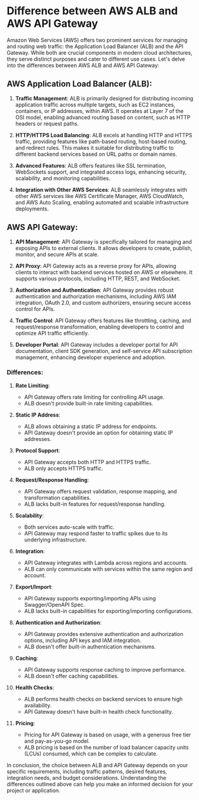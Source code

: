 # Difference between AWS ALB and AWS API Gateway

Amazon Web Services (AWS) offers two prominent services for managing and routing web traffic: the Application Load Balancer (ALB) and the API Gateway. While both are crucial components in modern cloud architectures, they serve distinct purposes and cater to different use cases. Let's delve into the differences between AWS ALB and AWS API Gateway:

## AWS Application Load Balancer (ALB):

1. **Traffic Management**: ALB is primarily designed for distributing incoming application traffic across multiple targets, such as EC2 instances, containers, or IP addresses, within AWS. It operates at Layer 7 of the OSI model, enabling advanced routing based on content, such as HTTP headers or request paths.
   
2. **HTTP/HTTPS Load Balancing**: ALB excels at handling HTTP and HTTPS traffic, providing features like path-based routing, host-based routing, and redirect rules. This makes it suitable for distributing traffic to different backend services based on URL paths or domain names.
   
3. **Advanced Features**: ALB offers features like SSL termination, WebSockets support, and integrated access logs, enhancing security, scalability, and monitoring capabilities.

4. **Integration with Other AWS Services**: ALB seamlessly integrates with other AWS services like AWS Certificate Manager, AWS CloudWatch, and AWS Auto Scaling, enabling automated and scalable infrastructure deployments.

## AWS API Gateway:

1. **API Management**: API Gateway is specifically tailored for managing and exposing APIs to external clients. It allows developers to create, publish, monitor, and secure APIs at scale.

2. **API Proxy**: API Gateway acts as a reverse proxy for APIs, allowing clients to interact with backend services hosted on AWS or elsewhere. It supports various protocols, including HTTP, REST, and WebSocket.

3. **Authorization and Authentication**: API Gateway provides robust authentication and authorization mechanisms, including AWS IAM integration, OAuth 2.0, and custom authorizers, ensuring secure access control for APIs.

4. **Traffic Control**: API Gateway offers features like throttling, caching, and request/response transformation, enabling developers to control and optimize API traffic efficiently.

5. **Developer Portal**: API Gateway includes a developer portal for API documentation, client SDK generation, and self-service API subscription management, enhancing developer experience and adoption.

### Differences:


1. **Rate Limiting**:
   - API Gateway offers rate limiting for controlling API usage.
   - ALB doesn't provide built-in rate limiting capabilities.

2. **Static IP Address**:
   - ALB allows obtaining a static IP address for endpoints.
   - API Gateway doesn't provide an option for obtaining static IP addresses.

3. **Protocol Support**:
   - API Gateway accepts both HTTP and HTTPS traffic.
   - ALB only accepts HTTPS traffic.

4. **Request/Response Handling**:
   - API Gateway offers request validation, response mapping, and transformation capabilities.
   - ALB lacks built-in features for request/response handling.

5. **Scalability**:
   - Both services auto-scale with traffic.
   - API Gateway may respond faster to traffic spikes due to its underlying infrastructure.

6. **Integration**:
   - API Gateway integrates with Lambda across regions and accounts.
   - ALB can only communicate with services within the same region and account.

7. **Export/Import**:
   - API Gateway supports exporting/importing APIs using Swagger/OpenAPI Spec.
   - ALB lacks built-in capabilities for exporting/importing configurations.

8. **Authentication and Authorization**:
   - API Gateway provides extensive authentication and authorization options, including API keys and IAM integration.
   - ALB doesn't offer built-in authentication mechanisms.

9. **Caching**:
   - API Gateway supports response caching to improve performance.
   - ALB doesn't offer caching capabilities.

10. **Health Checks**:
    - ALB performs health checks on backend services to ensure high availability.
    - API Gateway doesn't have built-in health check functionality.

11. **Pricing**:
    - Pricing for API Gateway is based on usage, with a generous free tier and pay-as-you-go model.
    - ALB pricing is based on the number of load balancer capacity units (LCUs) consumed, which can be complex to calculate.

In conclusion, the choice between ALB and API Gateway depends on your specific requirements, including traffic patterns, desired features, integration needs, and budget considerations. Understanding the differences outlined above can help you make an informed decision for your project or application.
